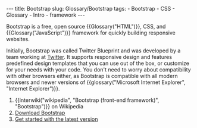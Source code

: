 --- title: Bootstrap slug: Glossary/Bootstrap tags: - Bootstrap - CSS - Glossary - Intro - framework ---

Bootstrap is a free, open source {{Glossary("HTML")}}, CSS, and {{Glossary("JavaScript")}} framework for quickly building responsive websites.

Initially, Bootstrap was called Twitter Blueprint and was developed by a team working at [Twitter](https://twitter.com/). It supports responsive design and features predefined design templates that you can use out of the box, or customize for your needs with your code. You don't need to worry about compatibility with other browsers either, as Bootstrap is compatible with all modern browsers and newer versions of {{glossary("Microsoft Internet Explorer", "Internet Explorer")}}.

1.  {{interwiki("wikipedia", "Bootstrap (front-end framework)", "Bootstrap")}} on Wikipedia
2.  [Download Bootstrap](https://getbootstrap.com/)
3.  [Get started with the latest version](https://www.w3schools.com/bootstrap4/bootstrap_get_started.asp)
